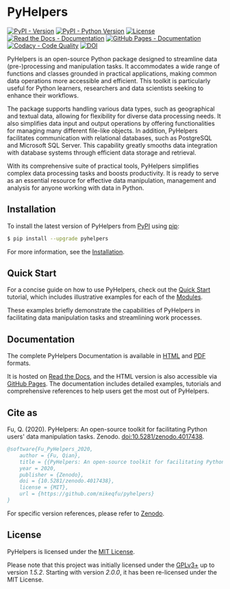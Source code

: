 # PyHelpers

[![PyPI - Version](https://img.shields.io/pypi/v/pyhelpers)](https://pypi.org/project/pyhelpers/)
[![PyPI - Python Version](https://img.shields.io/pypi/pyversions/pyhelpers)](https://docs.python.org/3/)
[![License](https://img.shields.io/github/license/mikeqfu/pyhelpers)](https://github.com/mikeqfu/pyhelpers/blob/master/LICENSE)
[![Read the Docs - Documentation](https://img.shields.io/readthedocs/pyhelpers?logo=readthedocs)](https://pyhelpers.readthedocs.io/en/latest/?badge=latest)
[![GitHub Pages - Documentation](https://img.shields.io/github/actions/workflow/status/mikeqfu/pyhelpers/github-pages.yml?logo=github&label=docs)](https://mikeqfu.github.io/pyhelpers/)
[![Codacy - Code Quality](https://app.codacy.com/project/badge/Grade/c3ed8571c494450da12cb0c4d3c8c7e9)](https://app.codacy.com/gh/mikeqfu/pyhelpers/dashboard?utm_source=gh&utm_medium=referral&utm_content=&utm_campaign=Badge_grade)
[![DOI](https://img.shields.io/badge/10.5281%2Fzenodo.4017438-blue?label=doi)](https://doi.org/10.5281/zenodo.4017438)

PyHelpers is an open-source Python package designed to streamline data (pre-)processing and manipulation tasks. It accommodates a wide range of functions and classes grounded in practical applications, making common data operations more accessible and efficient. This toolkit is particularly useful for Python learners, researchers and data scientists seeking to enhance their workflows.

The package supports handling various data types, such as geographical and textual data, allowing for flexibility for diverse data processing needs. It also simplifies data input and output operations by offering functionalities for managing many different file-like objects. In addition, PyHelpers facilitates communication with relational databases, such as PostgreSQL and Microsoft SQL Server. This capability greatly smooths data integration with database systems through efficient data storage and retrieval.

With its comprehensive suite of practical tools, PyHelpers simplifies complex data processing tasks and boosts productivity. It is ready to serve as an essential resource for effective data manipulation, management and analysis for anyone working with data in Python.

## Installation

To install the latest version of PyHelpers from [PyPI](https://pypi.org/project/pyhelpers/) using [pip](https://pip.pypa.io/en/stable/cli/pip/):

```bash
$ pip install --upgrade pyhelpers
```

For more information, see the [Installation](https://pyhelpers.readthedocs.io/en/latest/installation.html). 

## Quick Start

For a concise guide on how to use PyHelpers, check out the [Quick Start](https://pyhelpers.readthedocs.io/en/latest/quick-start.html) tutorial, which includes illustrative examples for each of the [Modules](https://pyhelpers.readthedocs.io/en/latest/modules.html).

These examples briefly demonstrate the capabilities of PyHelpers in facilitating data manipulation tasks and streamlining work processes.

## Documentation

The complete PyHelpers Documentation is available in [HTML](https://pyhelpers.readthedocs.io/en/latest/) and [PDF](https://pyhelpers.readthedocs.io/_/downloads/en/latest/pdf/) formats. 

It is hosted on [Read the Docs](https://app.readthedocs.org/projects/pyhelpers/), and the HTML version is also accessible via [GitHub Pages](https://mikeqfu.github.io/pyhelpers/). The documentation includes detailed examples, tutorials and comprehensive references to help users get the most out of PyHelpers. 

## Cite as

Fu, Q. (2020). PyHelpers: An open-source toolkit for facilitating Python users' data manipulation tasks. Zenodo. [doi:10.5281/zenodo.4017438](https://doi.org/10.5281/zenodo.4017438).

```bibtex
@software{Fu_PyHelpers_2020, 
    author = {Fu, Qian},
    title = {{PyHelpers: An open-source toolkit for facilitating Python users' data manipulation tasks}},
    year = 2020,
    publisher = {Zenodo},
    doi = {10.5281/zenodo.4017438},
    license = {MIT},
    url = {https://github.com/mikeqfu/pyhelpers}
}
```

For specific version references, please refer to [Zenodo](https://zenodo.org/search?q=conceptrecid%3A%224017438%22&f=allversions%3Atrue&l=list&p=1&s=10&sort=version).

## License

PyHelpers is licensed under the [MIT License](https://github.com/mikeqfu/pyhelpers/blob/master/LICENSE).

Please note that this project was initially licensed under the [GPLv3+](https://www.gnu.org/licenses/gpl-3.0.en.html#license-text) up to version *1.5.2*. Starting with version *2.0.0*, it has been re-licensed under the MIT License.
